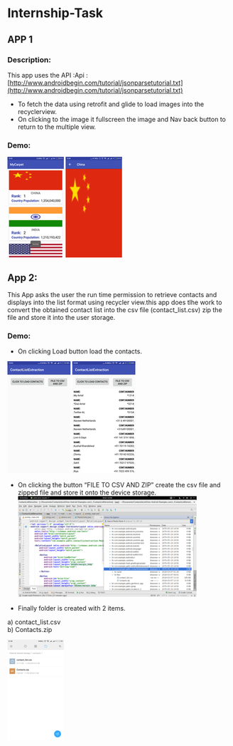 # Internship-Task

## APP 1
### Description:

This app uses the API :Api : [http://www.androidbegin.com/tutorial/jsonparsetutorial.txt](http://www.androidbegin.com/tutorial/jsonparsetutorial.txt)

* To fetch the data using retrofit and glide to load images into the recyclerview.
* On clicking to the image it fullscreen the image and Nav back button to return to the multiple view.

### Demo:
![App1 1.png](https://github.com/yash9499/Intern_Task/blob/master/screenshots/1.png)
![App1 2.png](https://github.com/yash9499/Intern_Task/blob/master/screenshots/2.png)

## App 2:
This App asks the user the run time permission to retrieve contacts and displays into the list format using recycler view.this app does tlhe work to convert the obtained contact list into the csv file (contact_list.csv) zip the file and store it into the user storage.

### Demo: 
* On clicking Load button load the contacts.

![App2 3.png](https://github.com/yash9499/Intern_Task/blob/master/screenshots/3.png)
![App2 4.png](https://github.com/yash9499/Intern_Task/blob/master/screenshots/4.png)

* On clicking the button “FILE TO CSV AND ZIP” create the csv file and zipped file and store it onto the device storage.
![App2 5.png](https://github.com/yash9499/Intern_Task/blob/master/screenshots/5.png)

* Finally folder is created with 2 items.<br />

a) contact_list.csv<br />
b) Contacts.zip


![App2 6.png](https://github.com/yash9499/Intern_Task/blob/master/screenshots/6.png)



